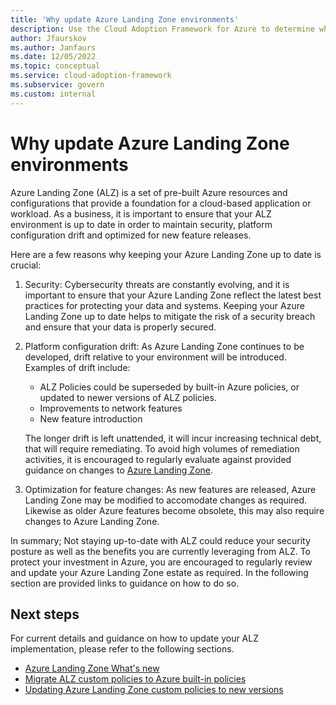 ```yaml
---
title: 'Why update Azure Landing Zone environments'
description: Use the Cloud Adoption Framework for Azure to determine when to update your Azure Landing Zone implementation.
author: Jfaurskov
ms.author: Janfaurs
ms.date: 12/05/2022
ms.topic: conceptual
ms.service: cloud-adoption-framework
ms.subservice: govern
ms.custom: internal
---
```



# Why update Azure Landing Zone environments

Azure Landing Zone (ALZ) is a set of pre-built Azure resources and configurations that provide a foundation for a cloud-based application or workload. As a business, it is important to ensure that your ALZ environment is up to date in order to maintain security, platform configuration drift and optimized for new feature releases. 

Here are a few reasons why keeping your Azure Landing Zone up to date is crucial:
1. Security: Cybersecurity threats are constantly evolving, and it is important to ensure that your Azure Landing Zone reflect the latest best practices for protecting your data and systems. Keeping your Azure Landing Zone up to date helps to mitigate the risk of a security breach and ensure that your data is properly secured.
2. Platform configuration drift: As Azure Landing Zone continues to be developed, drift relative to your environment will be introduced. Examples of drift include:
    - ALZ Policies could be superseded by built-in Azure policies, or updated to newer versions of ALZ policies.
    - Improvements to network features
    - New feature introduction
    
    The longer drift is left unattended, it will incur increasing technical debt, that will require remediating. To avoid high volumes of remediation activities, it is encouraged to regularly evaluate against provided guidance on changes to [Azure Landing Zone](https://github.com/Azure/Enterprise-Scale/wiki/Whats-new).
3. Optimization for feature changes: As new features are released, Azure Landing Zone may be modified to accomodate changes as required. Likewise as older Azure features become obsolete, this may also require changes to Azure Landing Zone. 

In summary; Not staying up-to-date with ALZ could reduce your security posture as well as the benefits you are currently leveraging from ALZ. To protect your investment in Azure, you are encouraged to regularly review and update your Azure Landing Zone estate as required. In the following section are provided links to guidance on how to do so. 

## Next steps
For current details and guidance on how to update your ALZ implementation, please refer to the following sections.

- [Azure Landing Zone What's new](https://github.com/Azure/Enterprise-Scale/wiki/Whats-new)
- [Migrate ALZ custom policies to Azure built-in policies](./update-alz-policies.md)
- [Updating Azure Landing Zone custom policies to new versions](./update-alz-custom-policies.md)